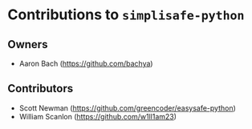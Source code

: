 # Contributions to `simplisafe-python`

## Owners

- Aaron Bach (https://github.com/bachya)

## Contributors

- Scott Newman (https://github.com/greencoder/easysafe-python)
- William Scanlon (https://github.com/w1ll1am23)
